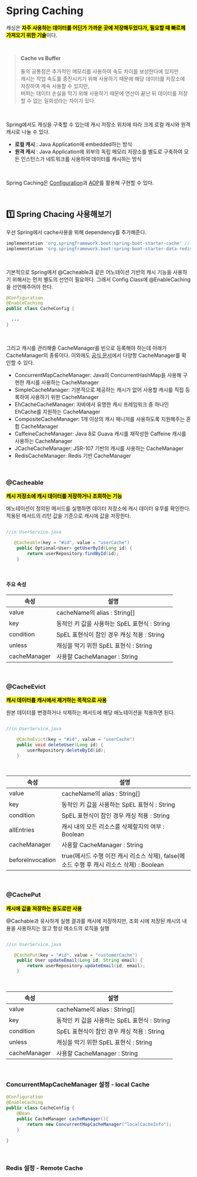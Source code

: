 # Spring Caching

캐싱은 <mark>**자주 사용하는 데이터를 어딘가 가까운 곳에 저장해두었다가, 필요할 때 빠르께 가져오기 위한 기술**</mark>이다. 

</br>

> **Cache vs Buffer**</br></br>
> 둘의 공통점은 추가적인 메모리를 사용하여 속도 차이를 보상한다에 있지만 </br>
> 캐시는 작업 속도를 증진시키기 위해 사용하기 때문에 해당 데이터를 저장소에 저장하여 계속 사용할 수 있지만, </br>
> 버퍼는 데이터 손실을 막기 위해 사용하기 때문에 연산이 끝난 뒤 데이터를 저장할 수 없는 일회성라는 차이가 있다.

</br>

Spring에서도 캐싱을 구축할 수 있는데 캐시 저장소 위치에 따라 크게 로컬 캐시와 원격 캐시로 나눌 수 있다.

* **로컬 캐시** : Java Application에 embedded하는 방식
* **원격 캐시** : Java Application에 외부의 독립 메모리 저장소를 별도로 구축하여 모든 인스턴스가 네트워크를 사용하여 데이터를 캐시하는 방식

</br>


Spring Caching은 [Configuration](https://github.com/ArdorHoon/computer-science-for-developer/blob/main/spring-framework/Configuration.md)과 [AOP](https://github.com/ArdorHoon/computer-science-for-developer/blob/main/spring-framework/AOP.md)를 활용해 구현할 수 있다. 

</br>

## 1️⃣ Spring Chacing 사용해보기 

우선 Spring에서 cache사용을 위해 dependency를 추가해준다.

```gradle
implementation 'org.springframework.boot:spring-boot-starter-cache' // Spring 내부 캐시
implementation 'org.springframework.boot:spring-boot-starter-data-redis' // redis
```
</br>

기본적으로 Spring에서 @Cacheable과 같은 어노테이션 기반의 캐시 기능을 사용하기 위해서는 먼저 별도의 선언이 필요하다. 그래서 Config Class에 @EnableCaching을 선언해주어야 한다.
```java
@Configuration
@EnableCaching
public class CacheConfig {

  ...
}

```

</br>

그리고 캐시를 관리해줄 CacheManager를 빈으로 등록해야 하는데 아래가 CacheManager의 종류이다. 이외에도 [공식 문서](https://docs.spring.io/spring-boot/reference/io/caching.html)에서 다양항 CacheManager를 확인할 수 있다.

* ConcurrentMapCacheManager: Java의 ConcurrentHashMap을 사용해 구현한 캐시를 사용하는 CacheManager
* SimpleCacheManager: 기본적으로 제공하는 캐시가 없어 사용할 캐시를 직접 등록하여 사용하기 위한 CacheManager
* EhCacheCacheManager: 자바에서 유명한 캐시 프레임워크 중 하나인 EhCache를 지원하는 CacheManager
* CompositeCacheManager: 1개 이상의 캐시 매니저를 사용하도록 지원해주는 혼합 CacheManager
* CaffeineCacheManager: Java 8로 Guava 캐시를 재작성한 Caffeine 캐시를 사용하는 CacheManager
* JCacheCacheManager: JSR-107 기반의 캐시를 사용하는 CacheManager
* RedisCacheManager: Redis 기반 CacheManager

</br>


### @Cacheable
<mark>**캐시 저장소에 캐시 데이터를 저장하거나 조회하는 기능**</mark>

에노테이션이 정의된 메서드를 실행하면 데이터 저장소에 캐시 데이터 유무를 확인한다. 적용된 메서드의 리턴 값을 기준으로 캐시에 값을 저장한다.

```java

//in UserService.java

   @Cacheable(key = "#id", value = "userCache")
    public Optional<User> getUserById(Long id) {
        return userRepository.findById(id);
    }
```

</br>

#### 주요 속성

|속성|설명|
|------|---|
|value| cacheName의 alias : String[]|
|key| 동적인 키 값을 사용하는 SpEL 표현식 : String|
|condition| SpEL 표현식이 참인 경우 캐싱 적용 : String|
|unless| 캐싱을 막기 위한 SpEL 표현식 : String|
|cacheManager| 사용할 CacheManager : String|


</br>

### @CacheEvict

<mark>**캐시 데이터를 캐시에서 제거하는 목적으로 사용**</mark>

원본 데이터를 변경하거나 삭제하는 메서드에 해당 애노테이션을 적용하면 된다.

```java

//in UserService.java

    @CacheEvict(key = "#id", value = "userCache")
    public void deleteUser(Long id) {
        userRepository.deleteById(id);
    }
```

</br>

|속성|설명|
|------|---|
|value| cacheName의 alias : String[]|
|key| 동적인 키 값을 사용하는 SpEL 표현식 : String|
|condition| SpEL 표현식이 참인 경우 캐싱 적용 : String|
|allEntries| 캐시 내의 모든 리소스를 삭제할지의 여부 : Boolean|
|cacheManager| 사용할 CacheManager : String|
|beforeInvocation| true(메서드 수행 이전 캐시 리소스 삭제), false(메소드 수행 후 캐시 리소스 삭제) : Boolean|

</br>

### @CachePut

<mark>**캐시에 값을 저장하는 용도로만 사용**</mark></br>

@Cachable과 유사하게 실행 결과를 캐시에 저장하지만, 조회 시에 저장된 캐시의 내용을 사용하지는 않고 항상 메소드의 로직을 실행

```java

//in UserService.java

   @CachePut(key = "#id", value = "customerCache")
    public User updateEmail(Long id, String email) {
        return userRepository.updateEmail(id, email);
    }
```

</br>

|속성|설명|
|------|---|
|value| cacheName의 alias : String[]|
|key| 동적인 키 값을 사용하는 SpEL 표현식 : String|
|condition| SpEL 표현식이 참인 경우 캐싱 적용 : String|
|unless| 캐싱을 막기 위한 SpEL 표현식 : String|
|cacheManager| 사용할 CacheManager : String|


</br>

### ConcurrentMapCacheManager 설정 - local Cache

```java
@Configuration
@EnableCaching
public class CacheConfig {
    @Bean
    public CacheManager cacheManager(){
        return new ConcurrentMapCacheManager("localCacheInfo");
    }
    
}
```


</br>

### Redis 설정 - Remote Cache 

```java 


```
</br>
